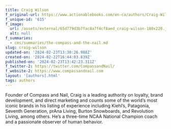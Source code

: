 ```yaml
---
title: Craig Wilson
f_original-url: https://www.actionablebooks.com/en-ca/authors/Craig-Wilson/
f_unique-id: '615'
f_image:
  url: /assets/external/65d779d3b7fac8a7f4cf8aed_craig-wilson-180x220.jpeg
  alt: null
f_summaries:
  - cms/summaries/the-compass-and-the-nail.md
slug: craig-wilson
updated-on: '2024-02-23T13:30:26.988Z'
created-on: '2024-02-22T16:44:03.839Z'
published-on: '2024-02-23T13:42:23.311Z'
f_twitter-2: https://twitter.com/CompassandNail/
f_website-2: https://www.compassandnail.com
layout: '[authors].html'
tags: authors
---
```


Founder of Compass and Nail, Craig is a leading authority on loyalty, brand development, and direct marketing and counts some of the world’s most iconic brands in his listing of experience including Kiehl’s, Patagonia, Seventh Generation, prAna Living, Burton Snowboards, and Revolution Living, among others. He’s a three-time NCAA National Champion coach and a passionate observer of human behavior.
